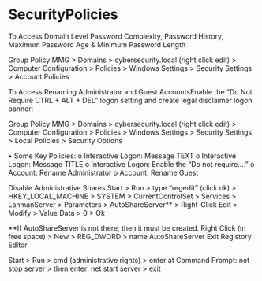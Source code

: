 # SecurityPolicies

To Access Domain Level Password Complexity, Password History, Maximum Password Age & Minimum Password Length

Group Policy MMG > Domains > cybersecurity.local (right click edit) > Computer Configuration > 
Policies > Windows Settings > Security Settings > Account Policies


To Access Renaming Administrator and Guest AccountsEnable the “Do Not Require CTRL + ALT + DEL” logon setting and create legal disclaimer logon banner:

Group Policy MMG > Domains > cybersecurity.local (right click edit) > Computer Configuration > Policies > Windows Settings > Security Settings > Local Policies > Security Options


•	Some Key Policies:
o	Interactive Logon: Message TEXT
o	Interactive Logon: Message TITLE
o	Interactive Logon: Enable the “Do not require….”
o	Account: Rename Administrator
o	Account: Rename Guest


Disable Administrative Shares
Start > Run > type “regedit” (click ok) > HKEY_LOCAL_MACHINE > SYSTEM > CurrentControlSet > Services > LanmanServer > Parameters > AutoShareServer** > Right-Click Edit > Modify > Value Data > 0 > Ok


**If AutoShareServer is not there, then it must be created. Right Click (in free space) > New > REG_DWORD > name AutoShareServer
Exit Registory Editor


Start > Run > cmd (administrative rights) > enter at Command Prompt: net stop server > then enter: net start server > exit
